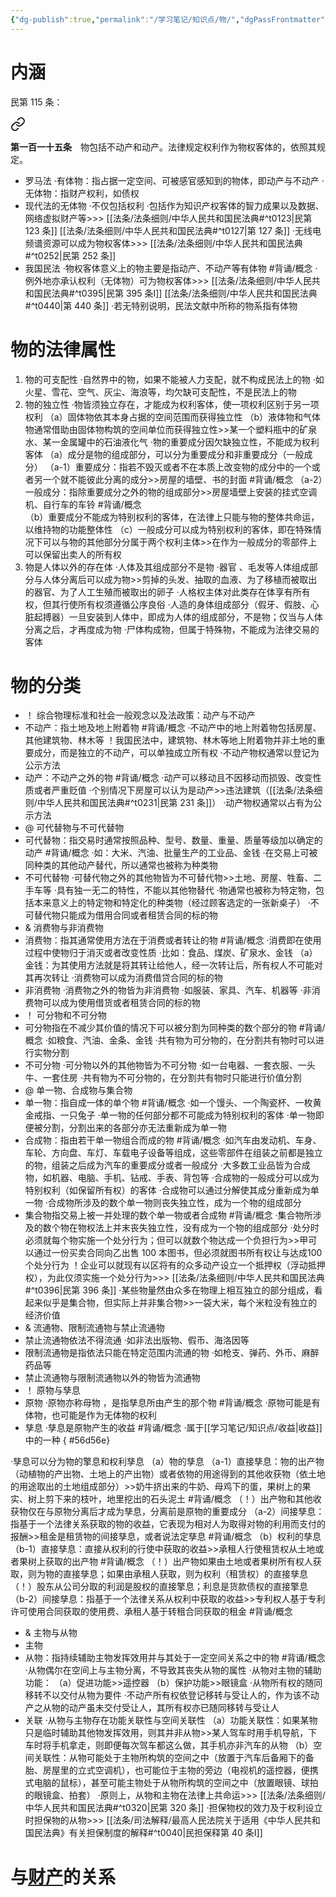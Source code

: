```yaml
---
{"dg-publish":true,"permalink":"/学习笔记/知识点/物/","dgPassFrontmatter":true,"noteIcon":""}
---
```


# 内涵
民第 115 条：
<div class="transclusion internal-embed is-loaded"><a class="markdown-embed-link" href="////#t0115" aria-label="Open link"><svg xmlns="http://www.w3.org/2000/svg" width="24" height="24" viewBox="0 0 24 24" fill="none" stroke="currentColor" stroke-width="2" stroke-linecap="round" stroke-linejoin="round" class="svg-icon lucide-link"><path d="M10 13a5 5 0 0 0 7.54.54l3-3a5 5 0 0 0-7.07-7.07l-1.72 1.71"></path><path d="M14 11a5 5 0 0 0-7.54-.54l-3 3a5 5 0 0 0 7.07 7.07l1.71-1.71"></path></svg></a><div class="markdown-embed">



**第一百一十五条**　物包括不动产和动产。法律规定权利作为物权客体的，依照其规定。 

</div></div>

- 罗马法
·有体物：指占据一定空间、可被感官感知到的物体，即动产与不动产
·无体物：指财产权利，如债权
- 现代法的无体物
·不仅包括权利
·包括作为知识产权客体的智力成果以及数据、网络虚拟财产等>>> [[法条/法条细则/中华人民共和国民法典#^t0123\|民第 123 条]] [[法条/法条细则/中华人民共和国民法典#^t0127\|第 127 条]]
·无线电频谱资源可以成为物权客体>>> [[法条/法条细则/中华人民共和国民法典#^t0252\|民第 252 条]]
- 我国民法
·物权客体意义上的物主要是指动产、不动产等有体物 #背诵/概念 
·例外地亦承认权利（无体物）可为物权客体>>> [[法条/法条细则/中华人民共和国民法典#^t0395\|民第 395 条Ⅰ]] [[法条/法条细则/中华人民共和国民法典#^t0440\|第 440 条]]
·若无特别说明，民法文献中所称的物系指有体物
# 物的法律属性
1. 物的可支配性
·自然界中的物，如果不能被人力支配，就不构成民法上的物
·如火星、雪花、空气、灰尘、海浪等，均欠缺可支配性，不是民法上的物
2. 物的独立性
·物皆须独立存在，才能成为权利客体，使一项权利区别于另一项权利
（a）固体物依其本身占据的空间范围而获得独立性
（b）液体物和气体物通常借助由固体物构筑的空间单位而获得独立性>>某一个塑料瓶中的矿泉水、某一金属罐中的石油液化气
·物的重要成分因欠缺独立性，不能成为权利客体
（a）成分是物的组成部分，可以分为重要成分和非重要成分（一般成分）
（a-1）重要成分：指若不毁灭或者不在本质上改变物的成分中的一个或者另一个就不能彼此分离的成分>>房屋的墙壁、书的封面 #背诵/概念 
（a-2）一般成分：指除重要成分之外的物的组成部分>>房屋墙壁上安装的挂式空调机、自行车的车铃 #背诵/概念  
（b）重要成分不能成为特别权利的客体，在法律上只能与物的整体共命运，以维持物的功能整体性
（c）一般成分可以成为特别权利的客体，即在特殊情况下可以与物的其他部分分属于两个权利主体>>在作为一般成分的零部件上可以保留出卖人的所有权
3. 物是人体以外的存在体
·人体及其组成部分不是物
·器官 、毛发等人体组成部分与人体分离后可以成为物>>剪掉的头发、抽取的血液、为了移植而被取出的器官、为了人工生殖而被取出的卵子
·人格权主体对此类存在体享有所有权，但其行使所有权须遵循公序良俗
·人造的身体组成部分（假牙、假肢、心脏起搏器）一旦安装到人体中，即成为人体的组成部分，不是物；仅当与人体分离之后，才再度成为物
·尸体构成物，但属于特殊物，不能成为法律交易的客体
# 物的分类
- ！ 综合物理标准和社会一般观念以及法政策：动产与不动产
- 不动产：指土地及地上附着物 #背诵/概念 
·不动产中的地上附着物包括房屋、其他建筑物、林木等
！我国民法中，建筑物、林木等地上附着物并非土地的重要成分，而是独立的不动产，可以单独成立所有权
·不动产物权通常以登记为公示方法
- 动产：不动产之外的物 #背诵/概念 
·动产可以移动且不因移动而损毁、改变性质或者严重贬值
·个别情况下房屋可以认为是动产>>违法建筑（[[法条/法条细则/中华人民共和国民法典#^t0231\|民第 231 条]]）
·动产物权通常以占有为公示方法
- @ 可代替物与不可代替物
- 可代替物：指交易时通常按照品种、型号、数量、重量、质量等级加以确定的动产 #背诵/概念 
·如：大米、汽油、批量生产的工业品、金钱
·在交易上可被同种类的其他动产替代，所以通常也被称为种类物
- 不可代替物
·可替代物之外的其他物皆为不可替代物>>土地、房屋、牲畜、二手车等
·具有独一无二的特性，不能以其他物替代
·物通常也被称为特定物，包括本来意义上的特定物和特定化的种类物（经过顾客选定的⼀张新桌子）
·不可替代物只能成为借用合同或者租赁合同的标的物
- & 消费物与非消费物
- 消费物：指其通常使用方法在于消费或者转让的物 #背诵/概念 
·消费即在使用过程中使物归于消灭或者改变性质
·比如：食品、煤炭、矿泉水、金钱
（a）金钱：为其使用方法就是将其转让给他人，经一次转让后，所有权人不可能对其再次转让
·消费物可以成为消费借贷合同的标的物
- 非消费物
·消费物之外的物皆为非消费物
·如服装、家具、汽车、机器等
·非消费物可以成为使用借货或者租赁合同的标的物
- ！ 可分物和不可分物
- 可分物指在不减少其价值的情况下可以被分割为同种类的数个部分的物 #背诵/概念 
·如粮食、汽油、金条、金钱
·共有物为可分物的，在分割共有物时可以进行实物分割
- 不可分物
·可分物以外的其他物皆为不可分物
·如一台电器、一套衣服、一头牛、一套住房
·共有物为不可分物的，在分割共有物时只能进行价值分割
- @ 单一物、合成物与集合物
- 单一物：指自成一体的单个物 #背诵/概念 
·如一个馒头、一个陶瓷杯、一枚黄金戒指、一只兔子
·单一物的任何部分都不可能成为特别权利的客体
·单一物即便被分割，分割出来的各部分亦无法重新成为单一物
- 合成物：指由若干单一物组合而成的物 #背诵/概念 
·如汽车由发动机、车身、车轮、方向盘、车灯、车载电子设备等组成，这些零部件在组装之前都是独立的物，组装之后成为汽车的重要成分或者⼀般成分
·大多数工业品皆为合成物，如机器、电脑、手机、钻戒、手表、背包等
·合成物的一般成分可以成为特别权利（如保留所有权）的客体
·合成物可以通过分解使其成分重新成为单一物
·合成物所涉及的数个单一物则丧失独立性，成为一个物的组成部分
- 集合物指交易上被一并处理的数个单一物或者合成物 #背诵/概念 
·集合物所涉及的数个物在物权法上并末丧失独立性，没有成为一个物的组成部分
·处分时必须就每个物实施一个处分行为；但可以就数个物达成一个负担行为>>甲可以通过一份买卖合同向乙出售 100 本图书，但必须就图书所有权让与达成100 个处分行为
！企业可以就现有以区将有的众多动产设立一个抵押权（浮动抵押权），为此仅须实施一个处分行为>>> [[法条/法条细则/中华人民共和国民法典#^t0396\|民第 396 条]]
·某些物量然由众多在物理上相互独立的部分组成，看起来似乎是集合物，但实际上并非集合物>>一袋大米，每个米粒没有独立的经济价值
- & 流通物、限制流通物与禁止流通物
- 禁止流通物依法不得流通
·如非法出版物、假币、海洛因等
- 限制流通物是指依法只能在特定范围内流通的物
·如枪支、弹药、外币、麻醉药品等
- 禁止流通物与限制流通物以外的物皆为流通物
- ！ 原物与孳息
- 原物
·原物亦称母物 ，是指孳息所由产生的那个物 #背诵/概念 
·原物可能是有体物，也可能是作为无体物的权利
- 孳息
·孳息是原物产生的收益 #背诵/概念 
·属于[[学习笔记/知识点/收益\|收益]]中的一种
{ #56d56e}

·孳息可以分为物的擎息和权利孳息
（a）物的孳息
（a-1）直接孳息：物的出产物（动植物的产出物、土地上的产出物）或者依物的用途得到的其他收获物（依土地的用途取出的土地组成部分）>>奶牛挤出来的牛奶、母鸡下的蛋，果树上的果实、树上剪下来的枝叶，地里挖出的石头泥土 #背诵/概念 
（！）出产物和其他收获物仅在与原物分离后才成为孳息，分离前是原物的重要成分
（a-2）间接孳息：指基于一个法律关系获取的物的收益，它表现为相对人为取得对物的利用而支付的报酬>>租金是租赁物的间接孳息，或者说法定孳息 #背诵/概念 
（b）权利的孳息
（b-1）直接孳息：直接从权利的行使中获取的收益>>承租人行使租赁权从土地或者果树上获取的出产物 #背诵/概念 
（！）出产物如果由土地或者果树所有权人获取，则为物的直接孳息；如果由承租人获取，则为权利（租赁权）的直接孳息
（！）股东从公司分取的利润是股权的直接擎息；利息是货款债权的直接擎息
（b-2）间接孳息：指基于一个法律关系从权利中获取的收益>>专利权人基于专利许可使用合同获取的使用费、承租人基于转租合同获取的租金 #背诵/概念 
- & 主物与从物
- 主物
- 从物：指持续辅助主物发挥效用并与其处于一定空间关系之中的物 #背诵/概念 
·从物偶尔在空间上与主物分离，不导致其丧失从物的属性
·从物对主物的辅助功能：
（a）促进功能>>遥控器
（b）保护功能>>眼镜盒
·从物所有权的随同移转不以交付从物为要件
·不动产所有权依登记移转与受让人的，作为该不动产之从物的动产虽未交付受让人，其所有权亦已随同移转与受让人
- 关联
·从物与主物存在功能关联性与空间关联性
（a）功能关联性：如果某物只是临时辅助其他物发挥效用，则其并非从物>>某人驾车时用手机导航，下车时将手机拿走，则即便每次驾车都这么做，其手机亦非汽车的从物
（b）空间关联性：从物可能处于主物所构筑的空间之中（放置于汽车后备厢下的备胎、房屋里的立式空调机），也可能位于主物的旁边（电视机的遥控器，便携式电脑的鼠标），甚至可能主物处于从物所构筑的空间之中（放置眼镜、球拍的眼镜盒、拍套）
·原则上，从物和主物在法律上共命运>>> [[法条/法条细则/中华人民共和国民法典#^t0320\|民第 320 条]]
·担保物权的效力及于权利设立时担保物的从物>>> [[法条/司法解释/最高人民法院关于适用《中华人民共和国民法典》有关担保制度的解释#^t0040\|民担保释第 40 条Ⅰ]]
#  与[财产](/学习笔记/知识点/财产)的关系
